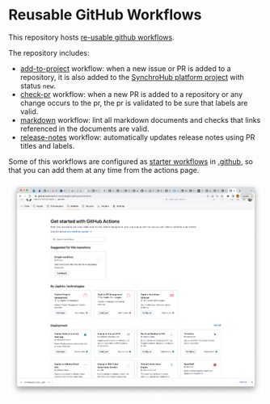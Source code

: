 # Reusable GitHub Workflows

This repository hosts [re-usable github
workflows](https://docs.github.com/en/actions/using-workflows/reusing-workflows).

The repository includes:

- [add-to-project](.github/workflows/add-to-project.yaml) workflow: when a new
  issue or PR is added to a repository, it is also added to the [SynchroHub
  platform project](https://github.com/orgs/zaphiro-technologies/projects/2)
  with status `new`.
- [check-pr](.github/workflows/check-pr.yaml) workflow: when a new
  PR is added to a repository or any change occurs to the pr, the pr is
  validated to be sure that labels are valid.
- [markdown](.github/workflows/markdown.yaml) workflow: lint all markdown
  documents and checks that links referenced in the documents are valid.
- [release-notes](.github/workflows/release-notes.yaml) workflow: automatically
  updates release notes using PR titles and labels.

Some of this workflows are configured as [starter workflows](https://docs.github.com/en/actions/using-workflows/creating-starter-workflows-for-your-organization)
in [.github](https://github.com/zaphiro-technologies/.github),
so that you can add them at any time from the actions page.

![Starter Actions](./screenshot.png)
